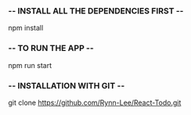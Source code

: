 ### -- INSTALL ALL THE DEPENDENCIES FIRST -- ###
npm install

### -- TO RUN THE APP -- ###
npm run start

### -- INSTALLATION WITH GIT -- ###
git clone https://github.com/Rynn-Lee/React-Todo.git
